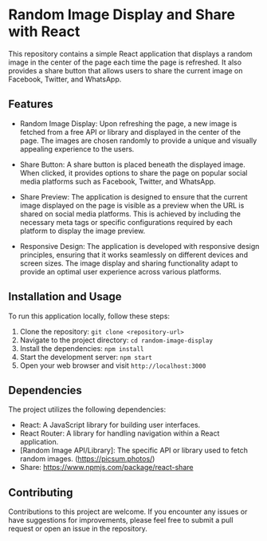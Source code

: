 # Random Image Display and Share with React

This repository contains a simple React application that displays a random image in the center of the page each time the page is refreshed. It also provides a share button that allows users to share the current image on Facebook, Twitter, and WhatsApp.

## Features

- Random Image Display: Upon refreshing the page, a new image is fetched from a free API or library and displayed in the center of the page. The images are chosen randomly to provide a unique and visually appealing experience to the users.

- Share Button: A share button is placed beneath the displayed image. When clicked, it provides options to share the page on popular social media platforms such as Facebook, Twitter, and WhatsApp.

- Share Preview: The application is designed to ensure that the current image displayed on the page is visible as a preview when the URL is shared on social media platforms. This is achieved by including the necessary meta tags or specific configurations required by each platform to display the image preview.

- Responsive Design: The application is developed with responsive design principles, ensuring that it works seamlessly on different devices and screen sizes. The image display and sharing functionality adapt to provide an optimal user experience across various platforms.

## Installation and Usage

To run this application locally, follow these steps:

1. Clone the repository: `git clone <repository-url>`
2. Navigate to the project directory: `cd random-image-display`
3. Install the dependencies: `npm install`
4. Start the development server: `npm start`
5. Open your web browser and visit `http://localhost:3000`

## Dependencies

The project utilizes the following dependencies:

- React: A JavaScript library for building user interfaces.
- React Router: A library for handling navigation within a React application.
- [Random Image API/Library]: The specific API or library used to fetch random images. (https://picsum.photos/)
- Share: https://www.npmjs.com/package/react-share

## Contributing

Contributions to this project are welcome. If you encounter any issues or have suggestions for improvements, please feel free to submit a pull request or open an issue in the repository.

